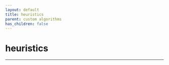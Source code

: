 ```yaml
---
layout: default
title: heuristics
parent: custom algorithms
has_children: false
---
```


# heuristics
--------

